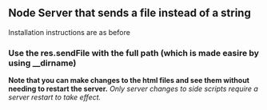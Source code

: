 ## Node Server that sends a file instead of a string
Installation instructions are as before

### Use the res.sendFile with the full path (which is made easire by using __dirname)

**Note that you can make changes to the html files and see them without needing to restart the server.** _Only server changes to side scripts require a server restart to take effect._